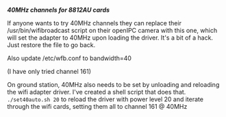 ***40MHz channels for 8812AU cards***

If anyone wants to try 40MHz channels they can replace their /usr/bin/wifibroadcast script on their openIPC camera with this one, which will set the adapter to 40MHz upon loading the driver.  It's a bit of a hack.  Just restore the file to go back.

Also update /etc/wfb.conf to bandwidth=40

(I have only tried channel 161)

On ground station, 40MHz also needs to be set by unloading and reloading the wifi adapter driver.  I've created a shell script that does that.  ```./set40auto.sh 20``` to reload the driver with power level 20 and iterate through the wifi cards, setting them all to channel 161 @ 40MHz
